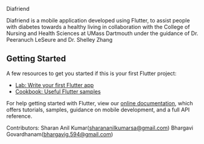 Diafriend

Diafriend is a mobile application developed using Flutter, to assist people with diabetes towards a healthy living
in collaboration with the College of Nursing and Health Sciences at UMass Dartmouth under the guidance of Dr. Peeranuch LeSeure and Dr. Shelley Zhang

## Getting Started

A few resources to get you started if this is your first Flutter project:

- [Lab: Write your first Flutter app](https://flutter.dev/docs/get-started/codelab)
- [Cookbook: Useful Flutter samples](https://flutter.dev/docs/cookbook)

For help getting started with Flutter, view our
[online documentation](https://flutter.dev/docs), which offers tutorials,
samples, guidance on mobile development, and a full API reference.

Contributors:
Sharan Anil Kumar(sharananilkumarsa@gmail.com)
Bhargavi Govardhanam(bhargavig.594@gmail.com)
